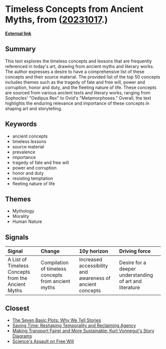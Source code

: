 # __Timeless Concepts from Ancient Myths__, from ([20231017](https://kghosh.substack.com/p/20231017).)

__[External link](https://danielmiessler.com/p/timeless-concepts-from-ancient-myths)__



## Summary

This text explores the timeless concepts and lessons that are frequently referenced in today's art, drawing from ancient myths and literary works. The author expresses a desire to have a comprehensive list of these concepts and their source material. The provided list of the top 50 concepts includes themes such as the tragedy of fate and free will, power and corruption, honor and duty, and the fleeting nature of life. These concepts are sourced from various ancient texts and literary works, ranging from Sophocles' "Oedipus Rex" to Ovid's "Metamorphoses." Overall, the text highlights the enduring relevance and importance of these concepts in shaping art and storytelling.

## Keywords

* ancient concepts
* timeless lessons
* source material
* prevalence
* importance
* tragedy of fate and free will
* power and corruption
* honor and duty
* resisting temptation
* fleeting nature of life

## Themes

* Mythology
* Morality
* Human Nature

## Signals

| Signal                                             | Change                                              | 10y horizon                                               | Driving force                                           |
|:---------------------------------------------------|:----------------------------------------------------|:----------------------------------------------------------|:--------------------------------------------------------|
| A List of Timeless Concepts from the Ancient Myths | Compilation of timeless concepts from ancient myths | Increased accessibility and awareness of ancient concepts | Desire for a deeper understanding of art and literature |

## Closest

* [The Seven Basic Plots: Why We Tell Stories](6e4c77b94dc98f1c752477e4840c37cb)
* [Saving Time: Reshaping Temporality and Reclaiming Agency](047936a2b08c1b5dda3018bc98dc1d9b)
* [Making Transport Fairer and More Sustainable: Kurt Vonnegut's Story Diagrams](1dbdb53b9176700aa063df870b44f2b5)
* [Science's Assault on Free Will](20dcd5f1dfbe5f80a079ad28644cf08f)